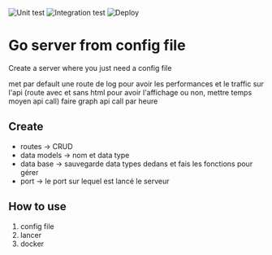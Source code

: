 ![Unit test](https://github.com/TheRealPad/golangApiTemplate/actions/workflows/unit-test.yml/badge.svg)
![Integration test](https://github.com/TheRealPad/golangApiTemplate/actions/workflows/integration-test.yml/badge.svg)
![Deploy](https://github.com/TheRealPad/golangApiTemplate/actions/workflows/deploy.yml/badge.svg)

# Go server from config file

Create a server where you just need a config file

met par default une route de log pour avoir les performances et le traffic sur l'api (route avec et sans html pour avoir l'affichage ou non, mettre temps moyen api call)
faire graph api call par heure

## Create
- routes -> CRUD
- data models -> nom et data type
- data base -> sauvegarde data types dedans et fais les fonctions pour gérer
- port -> le port sur lequel est lancé le serveur

## How to use
1. config file
2. lancer
3. docker
